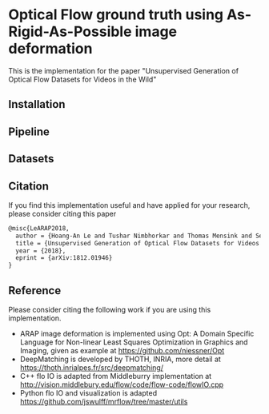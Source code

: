 # Optical Flow ground truth using As-Rigid-As-Possible image deformation
This is the implementation for the paper "Unsupervised Generation of Optical 
Flow Datasets for Videos in the Wild"

## Installation

## Pipeline

## Datasets

## Citation

If you find this implementation useful and have applied for your research, please
consider citing this paper
``` latex
@misc{LeARAP2018,
  author = {Hoang-An Le and Tushar Nimbhorkar and Thomas Mensink and Sezer Karaoglu and Anil S. Baslamisli and Theo Gevers},
  title = {Unsupervised Generation of Optical Flow Datasets for Videos in the Wild},
  year = {2018},
  eprint = {arXiv:1812.01946}
}
```

## Reference
Please consider citing the following work if you are using this implementation.
- ARAP image deformation is implemented using Opt: A Domain Specific Language 
for Non-linear Least Squares Optimization in Graphics and Imaging, given as
example at https://github.com/niessner/Opt
- DeepMatching is developed by THOTH, INRIA, more detail at
https://thoth.inrialpes.fr/src/deepmatching/
- C++ flo IO is adapted from Middleburry implementation at
http://vision.middlebury.edu/flow/code/flow-code/flowIO.cpp
- Python flo IO and visualization is adapted
https://github.com/jswulff/mrflow/tree/master/utils
